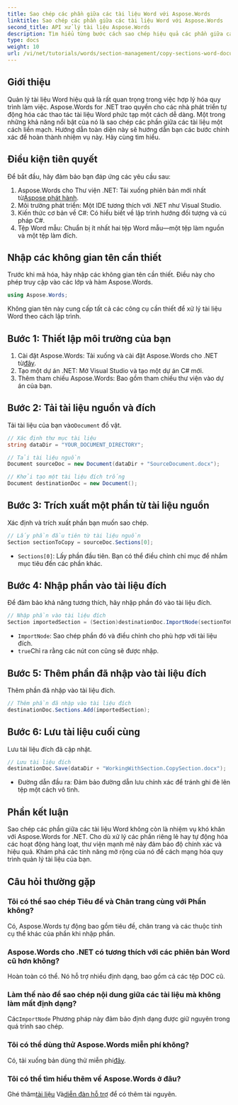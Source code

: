 ```yaml
---
title: Sao chép các phần giữa các tài liệu Word với Aspose.Words
linktitle: Sao chép các phần giữa các tài liệu Word với Aspose.Words
second_title: API xử lý tài liệu Aspose.Words
description: Tìm hiểu từng bước cách sao chép hiệu quả các phần giữa các tài liệu Word bằng Aspose.Words cho .NET. Hướng dẫn chi tiết này bao gồm các điều kiện tiên quyết, ví dụ về mã, mẹo nâng cao và Câu hỏi thường gặp.
type: docs
weight: 10
url: /vi/net/tutorials/words/section-management/copy-sections-word-documents/
---
```

## Giới thiệu

Quản lý tài liệu Word hiệu quả là rất quan trọng trong việc hợp lý hóa quy trình làm việc. Aspose.Words for .NET trao quyền cho các nhà phát triển tự động hóa các thao tác tài liệu Word phức tạp một cách dễ dàng. Một trong những khả năng nổi bật của nó là sao chép các phần giữa các tài liệu một cách liền mạch. Hướng dẫn toàn diện này sẽ hướng dẫn bạn các bước chính xác để hoàn thành nhiệm vụ này. Hãy cùng tìm hiểu.

## Điều kiện tiên quyết

Để bắt đầu, hãy đảm bảo bạn đáp ứng các yêu cầu sau:

1.  Aspose.Words cho Thư viện .NET: Tải xuống phiên bản mới nhất từ[Aspose phát hành](https://releases.aspose.com/words/net/).
2. Môi trường phát triển: Một IDE tương thích với .NET như Visual Studio.
3. Kiến thức cơ bản về C#: Có hiểu biết về lập trình hướng đối tượng và cú pháp C#.
4. Tệp Word mẫu: Chuẩn bị ít nhất hai tệp Word mẫu—một tệp làm nguồn và một tệp làm đích.

## Nhập các không gian tên cần thiết

Trước khi mã hóa, hãy nhập các không gian tên cần thiết. Điều này cho phép truy cập vào các lớp và hàm Aspose.Words.

```csharp
using Aspose.Words;
```

Không gian tên này cung cấp tất cả các công cụ cần thiết để xử lý tài liệu Word theo cách lập trình.

## Bước 1: Thiết lập môi trường của bạn

1.  Cài đặt Aspose.Words: Tải xuống và cài đặt Aspose.Words cho .NET từ[đây](https://releases.aspose.com/words/net/).
2. Tạo một dự án .NET: Mở Visual Studio và tạo một dự án C# mới.
3. Thêm tham chiếu Aspose.Words: Bao gồm tham chiếu thư viện vào dự án của bạn.

## Bước 2: Tải tài liệu nguồn và đích

 Tải tài liệu của bạn vào`Document` đồ vật.

```csharp
// Xác định thư mục tài liệu
string dataDir = "YOUR_DOCUMENT_DIRECTORY";

// Tải tài liệu nguồn
Document sourceDoc = new Document(dataDir + "SourceDocument.docx");

// Khởi tạo một tài liệu đích trống
Document destinationDoc = new Document();
```

## Bước 3: Trích xuất một phần từ tài liệu nguồn

Xác định và trích xuất phần bạn muốn sao chép.

```csharp
// Lấy phần đầu tiên từ tài liệu nguồn
Section sectionToCopy = sourceDoc.Sections[0];
```

- `Sections[0]`: Lấy phần đầu tiên. Bạn có thể điều chỉnh chỉ mục để nhắm mục tiêu đến các phần khác.

## Bước 4: Nhập phần vào tài liệu đích

Để đảm bảo khả năng tương thích, hãy nhập phần đó vào tài liệu đích.

```csharp
// Nhập phần vào tài liệu đích
Section importedSection = (Section)destinationDoc.ImportNode(sectionToCopy, true);
```

- `ImportNode`: Sao chép phần đó và điều chỉnh cho phù hợp với tài liệu đích.
- `true`Chỉ ra rằng các nút con cũng sẽ được nhập.

## Bước 5: Thêm phần đã nhập vào tài liệu đích

Thêm phần đã nhập vào tài liệu đích.

```csharp
// Thêm phần đã nhập vào tài liệu đích
destinationDoc.Sections.Add(importedSection);
```

## Bước 6: Lưu tài liệu cuối cùng

Lưu tài liệu đích đã cập nhật.

```csharp
// Lưu tài liệu đích
destinationDoc.Save(dataDir + "WorkingWithSection.CopySection.docx");
```

- Đường dẫn đầu ra: Đảm bảo đường dẫn lưu chính xác để tránh ghi đè lên tệp một cách vô tình.

## Phần kết luận

Sao chép các phần giữa các tài liệu Word không còn là nhiệm vụ khó khăn với Aspose.Words for .NET. Cho dù xử lý các phần riêng lẻ hay tự động hóa các hoạt động hàng loạt, thư viện mạnh mẽ này đảm bảo độ chính xác và hiệu quả. Khám phá các tính năng mở rộng của nó để cách mạng hóa quy trình quản lý tài liệu của bạn.

## Câu hỏi thường gặp

### Tôi có thể sao chép Tiêu đề và Chân trang cùng với Phần không?
Có, Aspose.Words tự động bao gồm tiêu đề, chân trang và các thuộc tính cụ thể khác của phần khi nhập phần.

### Aspose.Words cho .NET có tương thích với các phiên bản Word cũ hơn không?
Hoàn toàn có thể. Nó hỗ trợ nhiều định dạng, bao gồm cả các tệp DOC cũ.

### Làm thế nào để sao chép nội dung giữa các tài liệu mà không làm mất định dạng?
 Các`ImportNode` Phương pháp này đảm bảo định dạng được giữ nguyên trong quá trình sao chép.

### Tôi có thể dùng thử Aspose.Words miễn phí không?
 Có, tải xuống bản dùng thử miễn phí[đây](https://releases.aspose.com/).

### Tôi có thể tìm hiểu thêm về Aspose.Words ở đâu?
 Ghé thăm[tài liệu](https://reference.aspose.com/words/net/) Và[diễn đàn hỗ trợ](https://forum.aspose.com/c/words/8) để có thêm tài nguyên.